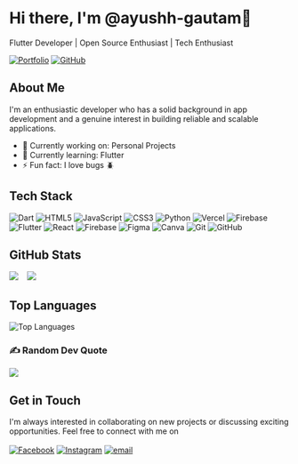 # Hi there, I'm @ayushh-gautam👋

Flutter Developer | Open Source Enthusiast | Tech Enthusiast

[![Portfolio](https://img.shields.io/badge/Portfolio-Visit-green)](https://ayushgautam.com.np)
[![GitHub](https://img.shields.io/badge/GitHub-Follow-blue)](https://github.com/ayushh-gautam)

## About Me

I'm an enthusiastic developer who has a solid background in app development and a genuine interest in building reliable and scalable applications.

- 💼 Currently working on: Personal Projects
- 🌱 Currently learning: Flutter
- ⚡ Fun fact: I love bugs 🪲

## Tech Stack

![Dart](https://img.shields.io/badge/dart-%230175C2.svg?style=for-the-badge&logo=dart&logoColor=white) ![HTML5](https://img.shields.io/badge/html5-%23E34F26.svg?style=for-the-badge&logo=html5&logoColor=white) ![JavaScript](https://img.shields.io/badge/javascript-%23323330.svg?style=for-the-badge&logo=javascript&logoColor=%23F7DF1E) ![CSS3](https://img.shields.io/badge/css3-%231572B6.svg?style=for-the-badge&logo=css3&logoColor=white) ![Python](https://img.shields.io/badge/python-3670A0?style=for-the-badge&logo=python&logoColor=ffdd54) ![Vercel](https://img.shields.io/badge/vercel-%23000000.svg?style=for-the-badge&logo=vercel&logoColor=white) ![Firebase](https://img.shields.io/badge/firebase-%23039BE5.svg?style=for-the-badge&logo=firebase) ![Flutter](https://img.shields.io/badge/Flutter-%2302569B.svg?style=for-the-badge&logo=Flutter&logoColor=white) ![React](https://img.shields.io/badge/react-%2320232a.svg?style=for-the-badge&logo=react&logoColor=%2361DAFB) ![Firebase](https://img.shields.io/badge/firebase-a08021?style=for-the-badge&logo=firebase&logoColor=ffcd34) ![Figma](https://img.shields.io/badge/figma-%23F24E1E.svg?style=for-the-badge&logo=figma&logoColor=white) ![Canva](https://img.shields.io/badge/Canva-%2300C4CC.svg?style=for-the-badge&logo=Canva&logoColor=white) ![Git](https://img.shields.io/badge/git-%23F05033.svg?style=for-the-badge&logo=git&logoColor=white) ![GitHub](https://img.shields.io/badge/github-%23121011.svg?style=for-the-badge&logo=github&logoColor=white)

## GitHub Stats
![](https://github-readme-stats.vercel.app/api?username=ayushh-gautam&theme=dark&hide_border=false&include_all_commits=true&count_private=false) &nbsp;&nbsp;
![](https://nirzak-streak-stats.vercel.app/?user=ayushh-gautam&theme=dark&hide_border=true)<br/>





## Top Languages

![Top Languages](https://github-readme-stats.vercel.app/api/top-langs/?username=ayushh-gautam&layout=compact&theme=dark)

### ✍️ Random Dev Quote
![](https://quotes-github-readme.vercel.app/api?type=horizontal&theme=radical)

## Get in Touch

I'm always interested in collaborating on new projects or discussing exciting opportunities. Feel free to connect with me on <br/>
<br/>
[![Facebook](https://img.shields.io/badge/Facebook-%231877F2.svg?logo=Facebook&logoColor=white)](https://facebook.com/https://www.facebook.com/ayushh.gautamm/) [![Instagram](https://img.shields.io/badge/Instagram-%23E4405F.svg?logo=Instagram&logoColor=white)](https://www.instagram.com/ayushh.gautam/) [![email](https://img.shields.io/badge/Email-D14836?logo=gmail&logoColor=white)](mailto:ayushgautam896@gmail.com)
